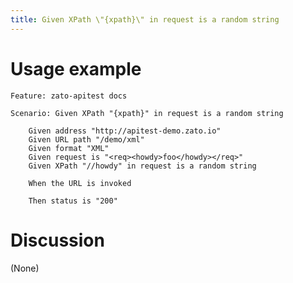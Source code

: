 ```yaml
---
title: Given XPath \"{xpath}\" in request is a random string
---
```


Usage example
=============

    Feature: zato-apitest docs

    Scenario: Given XPath "{xpath}" in request is a random string

        Given address "http://apitest-demo.zato.io"
        Given URL path "/demo/xml"
        Given format "XML"
        Given request is "<req><howdy>foo</howdy></req>"
        Given XPath "//howdy" in request is a random string

        When the URL is invoked

        Then status is "200"

Discussion
==========

(None)
